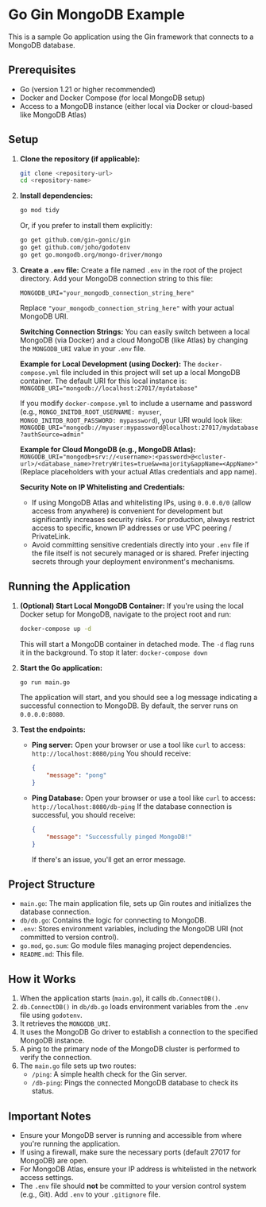 # Go Gin MongoDB Example

This is a sample Go application using the Gin framework that connects to a MongoDB database.

## Prerequisites

- Go (version 1.21 or higher recommended)
- Docker and Docker Compose (for local MongoDB setup)
- Access to a MongoDB instance (either local via Docker or cloud-based like MongoDB Atlas)

## Setup

1.  **Clone the repository (if applicable):**
    ```bash
    git clone <repository-url>
    cd <repository-name>
    ```

2.  **Install dependencies:**
    ```bash
    go mod tidy
    ```
    Or, if you prefer to install them explicitly:
    ```bash
    go get github.com/gin-gonic/gin
    go get github.com/joho/godotenv
    go get go.mongodb.org/mongo-driver/mongo
    ```

3.  **Create a `.env` file:**
    Create a file named `.env` in the root of the project directory. Add your MongoDB connection string to this file:
    ```env
    MONGODB_URI="your_mongodb_connection_string_here"
    ```
    Replace `"your_mongodb_connection_string_here"` with your actual MongoDB URI.

    **Switching Connection Strings:**
    You can easily switch between a local MongoDB (via Docker) and a cloud MongoDB (like Atlas) by changing the `MONGODB_URI` value in your `.env` file.

    **Example for Local Development (using Docker):**
    The `docker-compose.yml` file included in this project will set up a local MongoDB container.
    The default URI for this local instance is:
    `MONGODB_URI="mongodb://localhost:27017/mydatabase"`

    If you modify `docker-compose.yml` to include a username and password (e.g., `MONGO_INITDB_ROOT_USERNAME: myuser`, `MONGO_INITDB_ROOT_PASSWORD: mypassword`), your URI would look like:
    `MONGODB_URI="mongodb://myuser:mypassword@localhost:27017/mydatabase?authSource=admin"`

    **Example for Cloud MongoDB (e.g., MongoDB Atlas):**
    `MONGODB_URI="mongodb+srv://<username>:<password>@<cluster-url>/<database_name>?retryWrites=true&w=majority&appName=<AppName>"`
    (Replace placeholders with your actual Atlas credentials and app name).

    **Security Note on IP Whitelisting and Credentials:**
    - If using MongoDB Atlas and whitelisting IPs, using `0.0.0.0/0` (allow access from anywhere) is convenient for development but significantly increases security risks. For production, always restrict access to specific, known IP addresses or use VPC peering / PrivateLink.
    - Avoid committing sensitive credentials directly into your `.env` file if the file itself is not securely managed or is shared. Prefer injecting secrets through your deployment environment's mechanisms.

## Running the Application

1.  **(Optional) Start Local MongoDB Container:**
    If you're using the local Docker setup for MongoDB, navigate to the project root and run:
    ```bash
    docker-compose up -d
    ```
    This will start a MongoDB container in detached mode. The `-d` flag runs it in the background.
    To stop it later: `docker-compose down`

2.  **Start the Go application:**
    ```bash
    go run main.go
    ```
    The application will start, and you should see a log message indicating a successful connection to MongoDB. By default, the server runs on `0.0.0.0:8080`.

3.  **Test the endpoints:**
    *   **Ping server:** Open your browser or use a tool like `curl` to access:
        `http://localhost:8080/ping`
        You should receive:
        ```json
        {
            "message": "pong"
        }
        ```
    *   **Ping Database:** Open your browser or use a tool like `curl` to access:
        `http://localhost:8080/db-ping`
        If the database connection is successful, you should receive:
        ```json
        {
            "message": "Successfully pinged MongoDB!"
        }
        ```
        If there's an issue, you'll get an error message.

## Project Structure

-   `main.go`: The main application file, sets up Gin routes and initializes the database connection.
-   `db/db.go`: Contains the logic for connecting to MongoDB.
-   `.env`: Stores environment variables, including the MongoDB URI (not committed to version control).
-   `go.mod`, `go.sum`: Go module files managing project dependencies.
-   `README.md`: This file.

## How it Works

1.  When the application starts (`main.go`), it calls `db.ConnectDB()`.
2.  `db.ConnectDB()` in `db/db.go` loads environment variables from the `.env` file using `godotenv`.
3.  It retrieves the `MONGODB_URI`.
4.  It uses the MongoDB Go driver to establish a connection to the specified MongoDB instance.
5.  A ping to the primary node of the MongoDB cluster is performed to verify the connection.
6.  The `main.go` file sets up two routes:
    *   `/ping`: A simple health check for the Gin server.
    *   `/db-ping`: Pings the connected MongoDB database to check its status.

## Important Notes

*   Ensure your MongoDB server is running and accessible from where you're running the application.
*   If using a firewall, make sure the necessary ports (default 27017 for MongoDB) are open.
*   For MongoDB Atlas, ensure your IP address is whitelisted in the network access settings.
*   The `.env` file should **not** be committed to your version control system (e.g., Git). Add `.env` to your `.gitignore` file.
